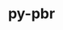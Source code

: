 ---
title: "py-pbr"
layout: cache
categories: [package, develop-2023-09-03]
meta: {"versions": ["5.10.0"], "compilers": ["apple-clang@=14.0.0", "gcc@=11.3.0", "gcc@=7.3.1"], "oss": ["amzn2", "ubuntu22.04", "ventura"], "platforms": ["darwin", "linux"], "targets": ["aarch64", "neoverse_n1", "x86_64_v3"], "stacks": ["aws-isc", "aws-isc-aarch64", "ml-darwin-aarch64-mps", "ml-linux-x86_64-cpu", "ml-linux-x86_64-cuda", "root"], "num_specs": 5, "num_specs_by_stack": {"ml-darwin-aarch64-mps": 1, "root": 5, "aws-isc-aarch64": 2, "aws-isc": 1, "ml-linux-x86_64-cpu": 1, "ml-linux-x86_64-cuda": 1}}
spec_details: [{"hash": "7e6lswk5n7unde5shbcufvt36hoggix6", "compiler": "apple-clang@=14.0.0", "versions": ["5.10.0"], "os": "ventura", "platform": "darwin", "target": "aarch64", "variants": ["build_system=python_pip"], "stacks": ["ml-darwin-aarch64-mps", "root"], "size": "-", "tarball": "https://binaries.spack.io/releases/develop-2023-09-03/build_cache/darwin-ventura-aarch64/apple-clang-14.0.0/py-pbr-5.10.0/darwin-ventura-aarch64-apple-clang-14.0.0-py-pbr-5.10.0-7e6lswk5n7unde5shbcufvt36hoggix6.spack"}, {"hash": "wyqwsyquoy5r7bswwg77ydcmqyj62nkt", "compiler": "gcc@=7.3.1", "versions": ["5.10.0"], "os": "amzn2", "platform": "linux", "target": "aarch64", "variants": ["build_system=python_pip"], "stacks": ["aws-isc-aarch64", "root"], "size": "-", "tarball": "https://binaries.spack.io/releases/develop-2023-09-03/build_cache/linux-amzn2-aarch64/gcc-7.3.1/py-pbr-5.10.0/linux-amzn2-aarch64-gcc-7.3.1-py-pbr-5.10.0-wyqwsyquoy5r7bswwg77ydcmqyj62nkt.spack"}, {"hash": "quahqtxbxxra2syqxqfapt7itnpt3p2v", "compiler": "gcc@=7.3.1", "versions": ["5.10.0"], "os": "amzn2", "platform": "linux", "target": "neoverse_n1", "variants": ["build_system=python_pip"], "stacks": ["aws-isc-aarch64", "root"], "size": "-", "tarball": "https://binaries.spack.io/releases/develop-2023-09-03/build_cache/linux-amzn2-neoverse_n1/gcc-7.3.1/py-pbr-5.10.0/linux-amzn2-neoverse_n1-gcc-7.3.1-py-pbr-5.10.0-quahqtxbxxra2syqxqfapt7itnpt3p2v.spack"}, {"hash": "fsfbxxuvyybaufjyt6qcce6hcm4q24eq", "compiler": "gcc@=7.3.1", "versions": ["5.10.0"], "os": "amzn2", "platform": "linux", "target": "x86_64_v3", "variants": ["build_system=python_pip"], "stacks": ["aws-isc", "root"], "size": "-", "tarball": "https://binaries.spack.io/releases/develop-2023-09-03/build_cache/linux-amzn2-x86_64_v3/gcc-7.3.1/py-pbr-5.10.0/linux-amzn2-x86_64_v3-gcc-7.3.1-py-pbr-5.10.0-fsfbxxuvyybaufjyt6qcce6hcm4q24eq.spack"}, {"hash": "5mfzo2bsgft465vlaboxmb37pcfc2kyx", "compiler": "gcc@=11.3.0", "versions": ["5.10.0"], "os": "ubuntu22.04", "platform": "linux", "target": "x86_64_v3", "variants": ["build_system=python_pip"], "stacks": ["ml-linux-x86_64-cpu", "root", "ml-linux-x86_64-cuda"], "size": "-", "tarball": "https://binaries.spack.io/releases/develop-2023-09-03/build_cache/linux-ubuntu22.04-x86_64_v3/gcc-11.3.0/py-pbr-5.10.0/linux-ubuntu22.04-x86_64_v3-gcc-11.3.0-py-pbr-5.10.0-5mfzo2bsgft465vlaboxmb37pcfc2kyx.spack"}]
---